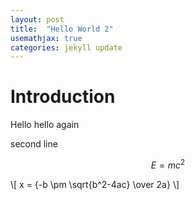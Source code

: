 ```yaml
---
layout: post
title:  "Hello World 2"
usemathjax: true
categories: jekyll update
---
```

# Introduction

Hello hello again

second line

$$E=mc^2$$

\\[ x = {-b \pm \sqrt{b^2-4ac} \over 2a} \\]

